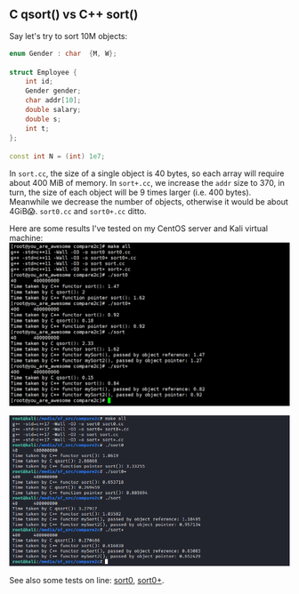 ## C qsort() vs C++ sort()
Say let's try to sort 10M objects:
```c++
enum Gender : char  {M, W};

struct Employee {
	int id;
	Gender gender;
	char addr[10];
	double salary;
	double s;
	int t;	
};
	
const int N = (int) 1e7;
```
In `sort.cc`, the size of a single object is 40 bytes, so each array will require about 400 MiB of memory. In `sort+.cc`, we increase the `addr` size to 370, in turn, the size of each object will be 9 times larger (i.e. 400 bytes). Meanwhile we decrease the number of objects, otherwise it would be about 4GiB:scream:. `sort0.cc` and `sort0+.cc` ditto. 

Here are some results I've tested on my CentOS server and Kali virtual machine:      
![](img/CentOS.png "CentOS")

![](img/KaliVM.png "Kali VM")

See also some tests on line: [sort0](https://coliru.stacked-crooked.com/a/af0ba8941deb64f4),
 [sort0+](https://coliru.stacked-crooked.com/a/62800e4bbcbbbe8d).
